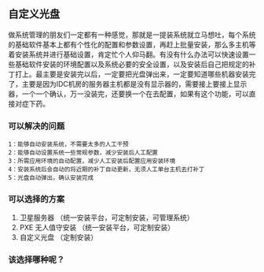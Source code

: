 ## 自定义光盘
做系统管理的朋友们一定都有一种感觉，那就是一提装系统就立马想吐，每个系统的基础软件基本上都有个性化的配置和参数设置，再赶上批量安装，那么多主机等着安装系统并进行基础设置，肯定忙个人仰马翻。有没有什么办法可以快速设置一些基础软件安装的环境配置以及系统必要的安全设置，以及安装后自己把规定的补丁打上。最主要是安装完以后，一定要把光盘弹出来，一定要知道哪些机器安装完了，主要是因为IDC机房的服务器主机都是没有显示器的，需要接上要接上显示器，一个一个确认，万一没装完，还要换一个在去配置，如果有这个功能，可以直接对症下药。

### 可以解决的问题

	1：能够自动安装系统，不需要太多的人工干预
	2：能够自动设置系统一些常规参数，减少安装后人工配置
	3：所需应用环境的自动配置，减少人工安装后配置应用安装环境
	4：安装系统后会自动的将近期的补丁自动更新，无须人工单台主机去打补丁
	5：光盘自动弹出，确认安装完成

### 可以选择的方案

1. 卫星服务器  （统一安装平台，可定制安装，可管理系统）
2. PXE 无人值守安装 （统一安装平台，可定制安装）
3. 自定义光盘 （定制安装）

### 该选择哪种呢？
